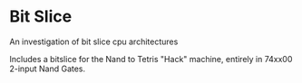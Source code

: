 # Bit Slice

An investigation of bit slice cpu architectures

Includes a bitslice for the Nand to Tetris "Hack" machine, entirely in 74xx00 2-input Nand Gates.
